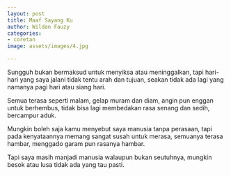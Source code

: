 ```yaml
---
layout: post
title: Maaf Sayang Ku
author: Wildan Fauzy
categories:
- coretan
image: assets/images/4.jpg

---
```

Sungguh bukan bermaksud untuk menyiksa atau meninggalkan, tapi hari-hari yang saya jalani tidak tentu arah dan tujuan, seakan tidak ada lagi yang namanya pagi hari atau siang hari.

Semua terasa seperti malam, gelap muram dan diam, angin pun enggan untuk berhembus, tidak bisa lagi membedakan rasa senang dan sedih, bercampur aduk.

Mungkin boleh saja kamu menyebut saya manusia tanpa perasaan, tapi pada kenyataannya memang sangat susah untuk merasa, semuanya terasa hambar, menggado garam pun rasanya hambar. 

Tapi saya masih manjadi manusia walaupun bukan seutuhnya, mungkin besok atau lusa tidak ada yang tau pasti.